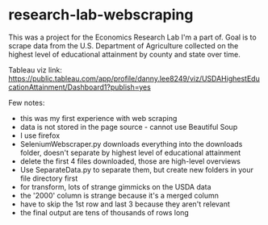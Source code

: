 # research-lab-webscraping
This was a project for the Economics Research Lab I'm a part of. Goal is to scrape data from the U.S. Department of Agriculture collected on the highest level of educational attainment by county and state over time.

Tableau viz link: https://public.tableau.com/app/profile/danny.lee8249/viz/USDAHighestEducationAttainment/Dashboard1?publish=yes

Few notes:
- this was my first experience with web scraping
- data is not stored in the page source - cannot use Beautiful Soup
- I use firefox
- SeleniumWebscraper.py downloads everything into the downloads folder, doesn't separate by highest level of educational attainment
- delete the first 4 files downloaded, those are high-level overviews
- Use SeparateData.py to separate them, but create new folders in your file directory first
- for transform, lots of strange gimmicks on the USDA data
- the '2000' column is strange because it's a merged column
- have to skip the 1st row and last 3 because they aren't relevant
- the final output are tens of thousands of rows long
